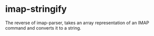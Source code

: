 imap-stringify
==============

The reverse of imap-parser, takes an array representation of an IMAP command and converts it to a string.
